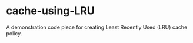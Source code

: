 # cache-using-LRU

A demonstration code piece for creating Least Recently Used (LRU) cache policy.

